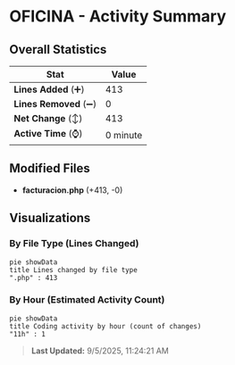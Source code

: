 # OFICINA - Activity Summary 

## Overall Statistics

| Stat                   | Value                                                             |
| ---------------------- | ----------------------------------------------------------------- |
| **Lines Added** (➕)   | 413                                          |
| **Lines Removed** (➖) | 0                                        |
| **Net Change** (↕)    | 413                |
| **Active Time** (⌚)   | 0 minute |


## Modified Files
- **facturacion.php** (+413, -0)

## Visualizations

### By File Type (Lines Changed)

```mermaid
pie showData
title Lines changed by file type
".php" : 413
```

### By Hour (Estimated Activity Count)

```mermaid
pie showData
title Coding activity by hour (count of changes)
"11h" : 1
```


> **Last Updated:** 9/5/2025, 11:24:21 AM